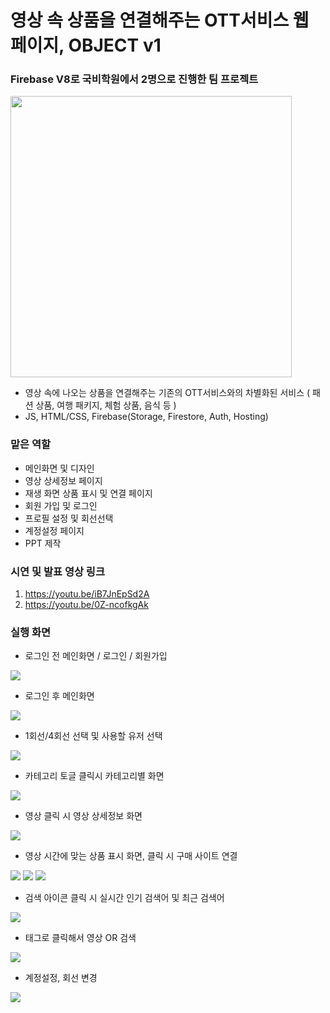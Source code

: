 # 영상 속 상품을 연결해주는 OTT서비스 웹 페이지, OBJECT v1
### Firebase V8로 국비학원에서 2명으로 진행한 팀 프로젝트
<img src="https://github.com/zestlumen/js-object/assets/122693004/7430093d-3671-44bd-8540-f22807315111" width=450>

- 영상 속에 나오는 상품을 연결해주는 기존의 OTT서비스와의 차별화된 서비스
  ( 패션 상품, 여행 패키지, 체험 상품, 음식 등 )
- JS, HTML/CSS, Firebase(Storage, Firestore, Auth, Hosting)
  
### 맡은 역할
- 메인화면 및 디자인
- 영상 상세정보 페이지
- 재생 화면 상품 표시 및 연결 페이지
- 회원 가입 및 로그인
- 프로필 설정 및 회선선택
- 계정설정 페이지
- PPT 제작
  
### 시연 및 발표 영상 링크
1. https://youtu.be/iB7JnEpSd2A
2. https://youtu.be/0Z-ncofkgAk
  
### 실행 화면
- 로그인 전 메인화면 / 로그인 / 회원가입
<img src="https://github.com/zestlumen/js-object/assets/122693004/4ced5807-e2c4-453e-8409-fa2025231df1"/>

- 로그인 후 메인화면
<img src="https://github.com/zestlumen/js-object/assets/122693004/f32f063f-3c06-462a-99f2-3b159396fcfb"/>

- 1회선/4회선 선택 및 사용할 유저 선택
<img src="https://github.com/zestlumen/js-object/assets/122693004/c7f3cbff-b19d-4c16-bdd3-d6f773d5cc56"/>

- 카테고리 토글 클릭시 카테고리별 화면
<img src="https://github.com/zestlumen/js-object/assets/122693004/a98d8e78-42af-4d49-bd03-c175df7c2f32"/>

- 영상 클릭 시 영상 상세정보 화면
<img src="https://github.com/zestlumen/js-object/assets/122693004/f5bff169-db74-4f23-8f64-de07acacf469"/>

- 영상 시간에 맞는 상품 표시 화면, 클릭 시 구매 사이트 연결
<img src="https://github.com/zestlumen/js-object/assets/122693004/d111c3b9-ef86-4a67-8d98-150781405d9d"/>
<img src="https://github.com/zestlumen/js-object/assets/122693004/87bdeeeb-d79b-472b-bafd-76a59e19815a"/>
<img src="https://github.com/zestlumen/js-object/assets/122693004/d2f37a1c-85d2-4101-81f3-8cd7f68fd7e6"/>

- 검색 아이콘 클릭 시 실시간 인기 검색어 및 최근 검색어
<img src="https://github.com/zestlumen/js-object/assets/122693004/4efe8d02-e185-483c-8cd1-15c0883b7528"/>

- 태그로 클릭해서 영상 OR 검색
<img src="https://github.com/zestlumen/js-object/assets/122693004/c9a19a77-54c3-49e6-b5a6-286c3ccad545"/>

- 계정설정, 회선 변경
<img src="https://github.com/zestlumen/js-object/assets/122693004/536d7e0d-5d88-4269-b563-61ef6ca80c7b"/>




